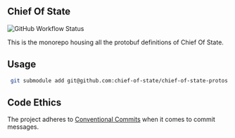 ## Chief Of State

![GitHub Workflow Status](https://img.shields.io/github/workflow/status/chief-of-state/chief-of-state-protos/build)

This is the monorepo housing all the protobuf definitions of Chief Of State.

## Usage

```bash
 git submodule add git@github.com:chief-of-state/chief-of-state-protos
```

## Code Ethics

The project adheres to [Conventional Commits](https://www.conventionalcommits.org/en/v1.0.0/) when it comes to commit messages.
